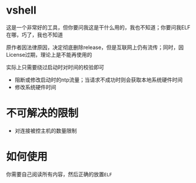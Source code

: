 # vshell
这是一个非常好的工具，但你要问我这是干什么用的，我也不知道；你要问我ELF在哪，巧了，我也不知道

原作者因法律原因，决定彻底删除release，但是互联网上仍有流传；同时，因License过期，理论上是不能再使用的

实际上只需要绕过启动时对时间的校验即可

- 阻断或修改启动时的ntp流量；当请求不成功时则会获取本地系统硬件时间
- 修改系统硬件时间

# 不可解决的限制

- 对连接被控主机的数量限制

# 如何使用

你需要自己阅读所有内容，然后正确的放置`ELF`
